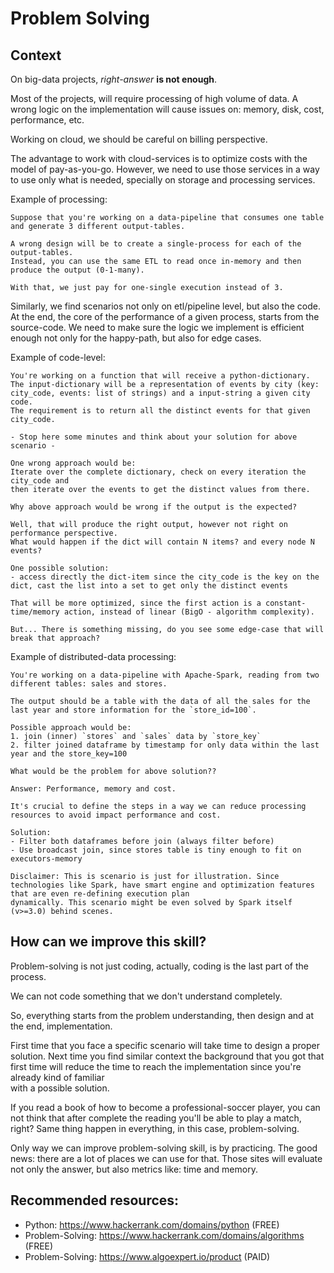 # Problem Solving 

## Context

On big-data projects, _right-answer_ __is not enough__.

Most of the projects, will require processing of high volume of data.
A wrong logic on the implementation will cause issues on: memory, disk, cost, performance, etc.

Working on cloud, we should be careful on billing perspective. 

The advantage to work with cloud-services is to optimize costs with the model of pay-as-you-go.
However, we need to use those services in a way to use only what is needed, specially on storage and processing services.

Example of processing:

```text
Suppose that you're working on a data-pipeline that consumes one table and generate 3 different output-tables. 

A wrong design will be to create a single-process for each of the output-tables. 
Instead, you can use the same ETL to read once in-memory and then produce the output (0-1-many).
 
With that, we just pay for one-single execution instead of 3.
```

Similarly, we find scenarios not only on etl/pipeline level, but also the code.
At the end, the core of the performance of a given process, starts from the source-code. 
We need to make sure the logic we implement is efficient enough not only for the happy-path, but also for edge cases.

Example of code-level:

```text
You're working on a function that will receive a python-dictionary.
The input-dictionary will be a representation of events by city (key: city_code, events: list of strings) and a input-string a given city code.
The requirement is to return all the distinct events for that given city_code.

- Stop here some minutes and think about your solution for above scenario - 

One wrong approach would be:
Iterate over the complete dictionary, check on every iteration the city_code and 
then iterate over the events to get the distinct values from there.

Why above approach would be wrong if the output is the expected?

Well, that will produce the right output, however not right on performance perspective.
What would happen if the dict will contain N items? and every node N events? 

One possible solution:
- access directly the dict-item since the city_code is the key on the dict, cast the list into a set to get only the distinct events

That will be more optimized, since the first action is a constant-time/memory action, instead of linear (BigO - algorithm complexity).

But... There is something missing, do you see some edge-case that will break that approach? 
```
    
Example of distributed-data processing:

```text
You're working on a data-pipeline with Apache-Spark, reading from two different tables: sales and stores.

The output should be a table with the data of all the sales for the last year and store information for the `store_id=100`.

Possible approach would be:
1. join (inner) `stores` and `sales` data by `store_key`
2. filter joined dataframe by timestamp for only data within the last year and the store_key=100

What would be the problem for above solution??

Answer: Performance, memory and cost.

It's crucial to define the steps in a way we can reduce processing resources to avoid impact performance and cost.

Solution:
- Filter both dataframes before join (always filter before)
- Use broadcast join, since stores table is tiny enough to fit on executors-memory

Disclaimer: This is scenario is just for illustration. Since technologies like Spark, have smart engine and optimization features that are even re-defining execution plan 
dynamically. This scenario might be even solved by Spark itself (v>=3.0) behind scenes.
```

## How can we improve this skill?

Problem-solving is not just coding, actually, coding is the last part of the process.

We can not code something that we don't understand completely.

So, everything starts from the problem understanding, then design and at the end, implementation.

First time that you face a specific scenario will take time to design a proper solution. Next time you find similar context 
the background that you got that first time will reduce the time to reach the implementation since you're already kind of familiar  
with a possible solution. 

If you read a book of how to become a professional-soccer player, you can not think that after complete the reading you'll 
be able to play a match, right? Same thing happen in everything, in this case, problem-solving.

Only way we can improve problem-solving skill, is by practicing. The good news: there are a lot of places we can 
use for that. Those sites will evaluate not only the answer, but also metrics like: time and memory.

## Recommended resources:
- Python: <https://www.hackerrank.com/domains/python> (FREE)
- Problem-Solving: <https://www.hackerrank.com/domains/algorithms> (FREE)
- Problem-Solving: <https://www.algoexpert.io/product> (PAID)
